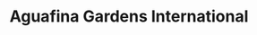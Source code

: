 ---
title: "Aguafina Gardens International"
url: /sylvan-lake/aguafina-gardens-international/
shop: Garten-Center
---
